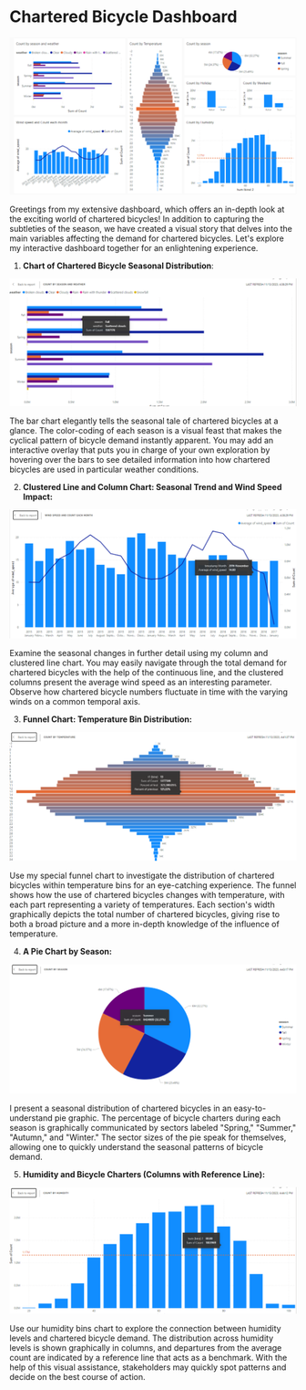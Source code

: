# Chartered Bicycle Dashboard


![alt text](https://github.com/robbytbg/Chartered-Bicycle-Dashboard/blob/main/Dashboard.PNG)

Greetings from my extensive dashboard, which offers an in-depth look at the exciting world of chartered bicycles! In addition to capturing the subtleties of the season, we have created a visual story that delves into the main variables affecting the demand for chartered bicycles. Let's explore my interactive dashboard together for an enlightening experience.

1. **Chart of Chartered Bicycle Seasonal Distribution**:

![alt text](https://github.com/robbytbg/Chartered-Bicycle-Dashboard/blob/main/related%20images/tile1.PNG)
  
  The bar chart elegantly tells the seasonal tale of chartered bicycles at a glance. The color-coding of each season is a visual feast that makes the cyclical pattern of bicycle demand instantly apparent. You may add an interactive overlay that puts you in charge of your own exploration by hovering over the bars to see detailed information into how chartered bicycles are used in particular weather conditions.

2. **Clustered Line and Column Chart: Seasonal Trend and Wind Speed Impact:**

![alt text](https://github.com/robbytbg/Chartered-Bicycle-Dashboard/blob/main/related%20images/tile2.PNG)

  Examine the seasonal changes in further detail using my column and clustered line chart. You may easily navigate through the total demand for chartered bicycles with the help of the continuous line, and the clustered columns present the average wind speed as an interesting parameter. Observe how chartered bicycle numbers fluctuate in time with the varying winds on a common temporal axis.

3. **Funnel Chart: Temperature Bin Distribution:**

![alt text](https://github.com/robbytbg/Chartered-Bicycle-Dashboard/blob/main/related%20images/tile3.PNG)
   
  Use my special funnel chart to investigate the distribution of chartered bicycles within temperature bins for an eye-catching experience. The funnel shows how the use of chartered bicycles changes with temperature, with each part representing a variety of temperatures. Each section's width graphically depicts the total number of chartered bicycles, giving rise to both a broad picture and a more in-depth knowledge of the influence of temperature.

4. **A Pie Chart by Season:**

![alt text](https://github.com/robbytbg/Chartered-Bicycle-Dashboard/blob/main/related%20images/tile4.PNG)

  I present a seasonal distribution of chartered bicycles in an easy-to-understand pie graphic. The percentage of bicycle charters during each season is graphically communicated by sectors labeled "Spring," "Summer," "Autumn," and "Winter." The sector sizes of the pie speak for themselves, allowing one to quickly understand the seasonal patterns of bicycle demand.

5. **Humidity and Bicycle Charters (Columns with Reference Line):**

![alt text](https://github.com/robbytbg/Chartered-Bicycle-Dashboard/blob/main/related%20images/tile5.PNG)

   Use our humidity bins chart to explore the connection between humidity levels and chartered bicycle demand. The distribution across humidity levels is shown graphically in columns, and departures from the average count are indicated by a reference line that acts as a benchmark. With the help of this visual assistance, stakeholders may quickly spot patterns and decide on the best course of action.
